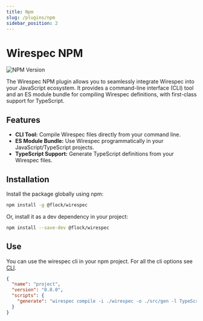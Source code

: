 ```yaml
---
title: Npm
slug: /plugins/npm
sidebar_position: 2
---
```


# Wirespec NPM

![NPM Version](https://img.shields.io/npm/v/%40flock%2Fwirespec)

The Wirespec NPM plugin allows you to seamlessly integrate Wirespec into your JavaScript ecosystem. It provides a command-line interface (CLI) tool and an ES module bundle for compiling Wirespec definitions, with first-class support for TypeScript.

## Features

*   **CLI Tool:** Compile Wirespec files directly from your command line.
*   **ES Module Bundle:** Use Wirespec programmatically in your JavaScript/TypeScript projects.
*   **TypeScript Support:** Generate TypeScript definitions from your Wirespec files.

## Installation

Install the package globally using npm:

```bash
npm install -g @flock/wirespec
```

Or, install it as a dev dependency in your project:

```bash
npm install --save-dev @flock/wirespec
```

## Use

You can use the wirespec cli in your npm project. For all the cli options see [CLI](/docs/plugins/cli). 

```json
{
  "name": "project",
  "version": "0.0.0",
  "scripts": {
    "generate": "wirespec compile -i ./wirespec -o ./src/gen -l TypeScript -p ''"
  }
}
```